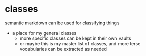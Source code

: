 

# classes

semantic markdown can be used for classifying things

- a place for my general classes
  - more specific classes can be kept in their own vaults
  - or maybe this is my master list of classes, and more terse vocabularies can be extracted as needed
